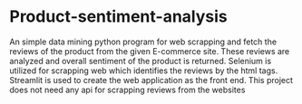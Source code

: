 # Product-sentiment-analysis
An simple data mining python program for web scrapping and fetch the reviews of the product from the given E-commerce site. These reviews are analyzed and overall sentiment of the product is returned.
Selenium is utilized for scrapping web which identifies the reviews by the html tags.
Streamlit is used to create the web application as the front end.
This project does not need any api for scrapping reviews from the websites
<!-- Uploading "Screenshot 2025-03-21 153137.png"... -->
